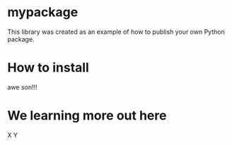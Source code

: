 # mypackage
This library was created as an example of how to publish your own Python package.

# How to install
awe son!!!

# We learning more out here
X
Y